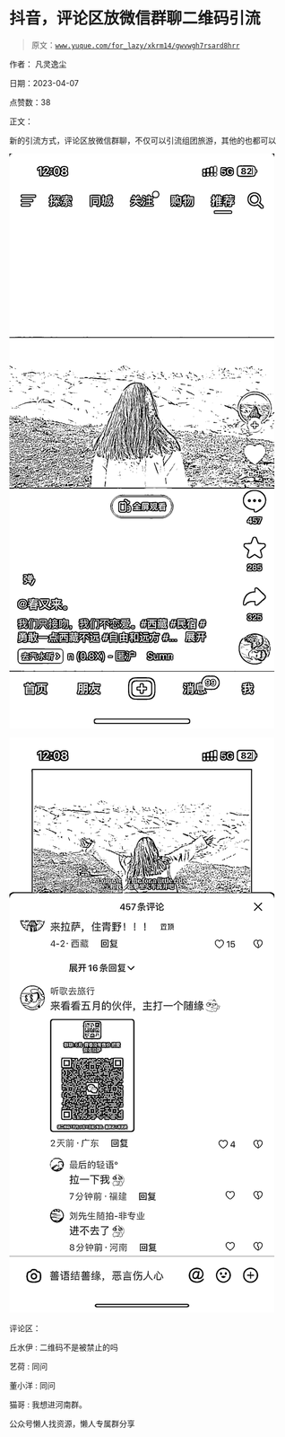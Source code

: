 # 抖音，评论区放微信群聊二维码引流

> 原文：[`www.yuque.com/for_lazy/xkrm14/gwvwgh7rsard8hrr`](https://www.yuque.com/for_lazy/xkrm14/gwvwgh7rsard8hrr)



作者： 凡灵逸尘



日期：2023-04-07



点赞数：38

<ne-hole id="uc7768391" data-lake-id="uc7768391">

正文：



新的引流方式，评论区放微信群聊，不仅可以引流组团旅游，其他的也都可以



![](img/0d62cef80c34e89cac9f3cf95ae99ff5.png)



![](img/9e0f4408f454981a7faba2380bc417d8.png)

<ne-hole id="u41409197" data-lake-id="u41409197">

评论区：



丘水伊 : 二维码不是被禁止的吗



艺荷 : 同问



董小洋 : 同问



猫哥 : 我想进河南群。

<ne-hole id="u26af6c15" data-lake-id="u26af6c15">

公众号懒人找资源，懒人专属群分享

</ne-hole></ne-hole></ne-hole>